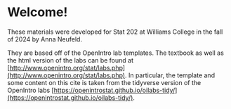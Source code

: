 Welcome!
==============

These materials were developed for Stat 202 at Williams College in the fall of 2024 by Anna Neufeld.

They are based off of the OpenIntro lab templates. The textbook as well as the html version of the labs can
be found at [http://www.openintro.org/stat/labs.php](http://www.openintro.org/stat/labs.php). In particular, the template and some content on this cite is taken from the tidyverse version of the OpenIntro labs [https://openintrostat.github.io/oilabs-tidy/](https://openintrostat.github.io/oilabs-tidy/). 



